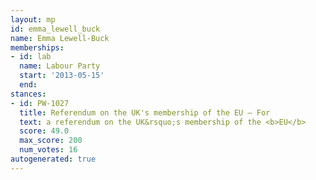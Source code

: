 ```yaml
---
layout: mp
id: emma_lewell_buck
name: Emma Lewell-Buck
memberships:
- id: lab
  name: Labour Party
  start: '2013-05-15'
  end: 
stances:
- id: PW-1027
  title: Referendum on the UK's membership of the EU — For
  text: a referendum on the UK&rsquo;s membership of the <b>EU</b>
  score: 49.0
  max_score: 200
  num_votes: 16
autogenerated: true
---
```

